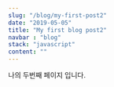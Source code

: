 ```yaml
---
slug: "/blog/my-first-post2"
date: "2019-05-05"
title: "My first blog post2"
navbar : "blog"
stack: "javascript"
content: ""
---
```


나의 두번째 페이지 입니다.